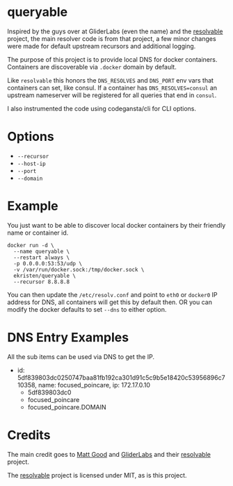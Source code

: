 # queryable

Inspired by the guys over at GliderLabs (even the name) and the [resolvable](https://github.com/gliderlabs/resolvable) project, the main resolver code is from that project, a few minor changes were made for default upstream recursors and additional logging.

The purpose of this project is to provide local DNS for docker containers. Containers are discoverable via `.docker` domain by default. 

Like `resolvable` this honors the `DNS_RESOLVES` and `DNS_PORT` env vars that containers can set, like consul. If a container has `DNS_RESOLVES=consul` an upstream nameserver will be registered for all queries that end in `consul`.

I also instrumented the code using codegansta/cli for CLI options.

# Options

* `--recursor`
* `--host-ip`
* `--port`
* `--domain`

# Example

You just want to be able to discover local docker containers by their friendly name or container id.

```
docker run -d \
  --name queryable \
  --restart always \
  -p 0.0.0.0:53:53/udp \
  -v /var/run/docker.sock:/tmp/docker.sock \
  ekristen/queryable \
  --recursor 8.8.8.8
```

You can then update the `/etc/resolv.conf` and point to `eth0` or `docker0` IP address for DNS, all containers will get this by default then. OR you can modify the docker defaults to set `--dns` to either option.

# DNS Entry Examples

All the sub items can be used via DNS to get the IP.

* id: 5df839803dc0250747baa81fb192ca301d91c5c9b5e18420c53956896c710358, name: focused_poincare, ip: 172.17.0.10
  * 5df839803dc0
  * focused_poincare
  * focused_poincare.DOMAIN


# Credits

The main credit goes to [Matt Good](https://github.com/mgood) and [GliderLabs](https://github.com/gliderlabs) and their [resolvable](https://github.com/gliderlabs/resolvable) project. 

The [resolvable](https://github.com/gliderlabs/resolvable) project is licensed under MIT, as is this project.
